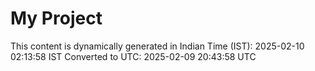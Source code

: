 # My Project

This content is dynamically generated in Indian Time (IST): 2025-02-10 02:13:58 IST
Converted to UTC: 2025-02-09 20:43:58 UTC
